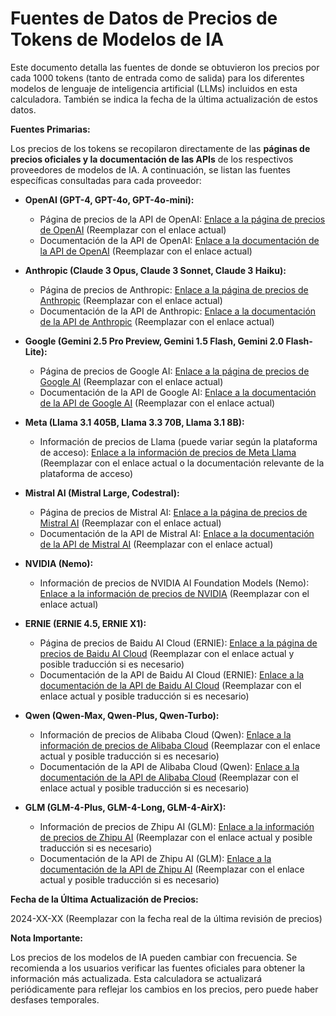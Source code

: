 # Fuentes de Datos de Precios de Tokens de Modelos de IA

Este documento detalla las fuentes de donde se obtuvieron los precios por cada 1000 tokens (tanto de entrada como de salida) para los diferentes modelos de lenguaje de inteligencia artificial (LLMs) incluidos en esta calculadora. También se indica la fecha de la última actualización de estos datos.

**Fuentes Primarias:**

Los precios de los tokens se recopilaron directamente de las **páginas de precios oficiales y la documentación de las APIs** de los respectivos proveedores de modelos de IA. A continuación, se listan las fuentes específicas consultadas para cada proveedor:

* **OpenAI (GPT-4, GPT-4o, GPT-4o-mini):**
    * Página de precios de la API de OpenAI: [Enlace a la página de precios de OpenAI](https://openai.com/pricing) (Reemplazar con el enlace actual)
    * Documentación de la API de OpenAI: [Enlace a la documentación de la API de OpenAI](https://platform.openai.com/docs/pricing) (Reemplazar con el enlace actual)

* **Anthropic (Claude 3 Opus, Claude 3 Sonnet, Claude 3 Haiku):**
    * Página de precios de Anthropic: [Enlace a la página de precios de Anthropic](https://www.anthropic.com/pricing) (Reemplazar con el enlace actual)
    * Documentación de la API de Anthropic: [Enlace a la documentación de la API de Anthropic](https://docs.anthropic.com/claude/reference/pricing) (Reemplazar con el enlace actual)

* **Google (Gemini 2.5 Pro Preview, Gemini 1.5 Flash, Gemini 2.0 Flash-Lite):**
    * Página de precios de Google AI: [Enlace a la página de precios de Google AI](https://ai.google.dev/pricing) (Reemplazar con el enlace actual)
    * Documentación de la API de Google AI: [Enlace a la documentación de la API de Google AI](https://ai.google.dev/docs/pricing) (Reemplazar con el enlace actual)

* **Meta (Llama 3.1 405B, Llama 3.3 70B, Llama 3.1 8B):**
    * Información de precios de Llama (puede variar según la plataforma de acceso): [Enlace a la información de precios de Meta Llama](https://ai.meta.com/llama/) (Reemplazar con el enlace actual o la documentación relevante de la plataforma de acceso)

* **Mistral AI (Mistral Large, Codestral):**
    * Página de precios de Mistral AI: [Enlace a la página de precios de Mistral AI](https://mistral.ai/pricing/) (Reemplazar con el enlace actual)
    * Documentación de la API de Mistral AI: [Enlace a la documentación de la API de Mistral AI](https://docs.mistral.ai/) (Reemplazar con el enlace actual)

* **NVIDIA (Nemo):**
    * Información de precios de NVIDIA AI Foundation Models (Nemo): [Enlace a la información de precios de NVIDIA](https://www.nvidia.com/en-us/ai-data-science/foundation-models/pricing/) (Reemplazar con el enlace actual)

* **ERNIE (ERNIE 4.5, ERNIE X1):**
    * Página de precios de Baidu AI Cloud (ERNIE): [Enlace a la página de precios de Baidu AI Cloud](https://cloud.baidu.com/doc/WENXINWORKSHOP/s/Olxlplqqe) (Reemplazar con el enlace actual y posible traducción si es necesario)
    * Documentación de la API de Baidu AI Cloud (ERNIE): [Enlace a la documentación de la API de Baidu AI Cloud](https://cloud.baidu.com/doc/WENXINWORKSHOP/index.html) (Reemplazar con el enlace actual y posible traducción si es necesario)

* **Qwen (Qwen-Max, Qwen-Plus, Qwen-Turbo):**
    * Información de precios de Alibaba Cloud (Qwen): [Enlace a la información de precios de Alibaba Cloud](https://www.aliyun.com/price/product#/nlp-public/detail) (Reemplazar con el enlace actual y posible traducción si es necesario)
    * Documentación de la API de Alibaba Cloud (Qwen): [Enlace a la documentación de la API de Alibaba Cloud](https://help.aliyun.com/document_detail/2758797.html?spm=a2c4g.2758794.0.0.7a0a6e96lFgcWU) (Reemplazar con el enlace actual y posible traducción si es necesario)

* **GLM (GLM-4-Plus, GLM-4-Long, GLM-4-AirX):**
    * Información de precios de Zhipu AI (GLM): [Enlace a la información de precios de Zhipu AI](https://open.glm.cn/pricing) (Reemplazar con el enlace actual y posible traducción si es necesario)
    * Documentación de la API de Zhipu AI (GLM): [Enlace a la documentación de la API de Zhipu AI](https://open.glm.cn/docs) (Reemplazar con el enlace actual y posible traducción si es necesario)

**Fecha de la Última Actualización de Precios:**

2024-XX-XX (Reemplazar con la fecha real de la última revisión de precios)

**Nota Importante:**

Los precios de los modelos de IA pueden cambiar con frecuencia. Se recomienda a los usuarios verificar las fuentes oficiales para obtener la información más actualizada. Esta calculadora se actualizará periódicamente para reflejar los cambios en los precios, pero puede haber desfases temporales.
